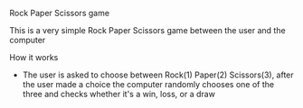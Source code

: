 Rock Paper Scissors game

This is a very simple Rock Paper Scissors game between the user and the computer

How it works
- The user is asked to choose between Rock(1) Paper(2) Scissors(3), after the user made a choice the computer randomly chooses one of the three and checks whether it's a win, loss, or a draw
